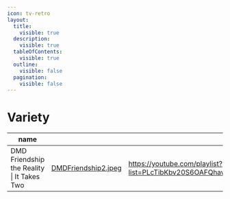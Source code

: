 ```yaml
---
icon: tv-retro
layout:
  title:
    visible: true
  description:
    visible: true
  tableOfContents:
    visible: true
  outline:
    visible: false
  pagination:
    visible: false
---
```


# Variety

<table data-column-title-hidden data-view="cards"><thead><tr><th>name</th><th data-hidden data-card-cover data-type="files"></th><th data-hidden data-card-target data-type="content-ref"></th></tr></thead><tbody><tr><td>DMD Friendship the Reality | It Takes Two</td><td><a href="../.gitbook/assets/DMDFriendship2.jpeg">DMDFriendship2.jpeg</a></td><td><a href="https://youtube.com/playlist?list=PLcTibKbv20S6OAFQhavL9A18LrfI0dQ_q&#x26;si=I_hcF_tWaLV4yR_M">https://youtube.com/playlist?list=PLcTibKbv20S6OAFQhavL9A18LrfI0dQ_q&#x26;si=I_hcF_tWaLV4yR_M</a></td></tr></tbody></table>
